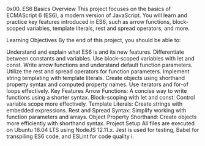0x00. ES6 Basics
Overview
This project focuses on the basics of ECMAScript 6 (ES6), a modern version of JavaScript. You will learn and practice key features introduced in ES6, such as arrow functions, block-scoped variables, template literals, rest and spread operators, and more.

Learning Objectives
By the end of this project, you should be able to:

Understand and explain what ES6 is and its new features.
Differentiate between constants and variables.
Use block-scoped variables with let and const.
Write arrow functions and understand default function parameters.
Utilize the rest and spread operators for function parameters.
Implement string templating with template literals.
Create objects using shorthand property syntax and computed property names.
Use iterators and for-of loops effectively.
Key Features
Arrow Functions: A concise way to write functions using a shorter syntax.
Block-scoping with let and const: Control variable scope more effectively.
Template Literals: Create strings with embedded expressions.
Rest and Spread Syntax: Simplify working with function parameters and arrays.
Object Property Shorthand: Create objects more efficiently with shorthand syntax.
Project Setup
All files are executed on Ubuntu 18.04 LTS using NodeJS 12.11.x.
Jest is used for testing, Babel for transpiling ES6 code, and ESLint for code quality i.
